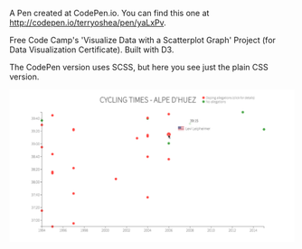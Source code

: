 A Pen created at CodePen.io. You can find this one at http://codepen.io/terryoshea/pen/yaLxPv.

Free Code Camp's 'Visualize Data with a Scatterplot Graph' Project (for Data Visualization Certificate). Built with D3. 

The CodePen version uses SCSS, but here you see just the plain CSS version. 

![image](cycling_times_image.png)